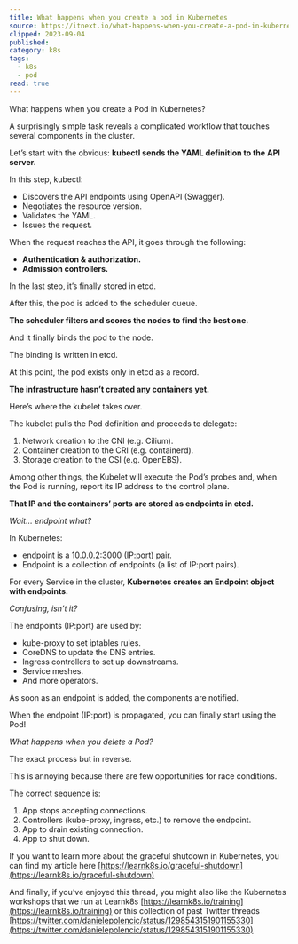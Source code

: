 ```yaml
---
title: What happens when you create a pod in Kubernetes
source: https://itnext.io/what-happens-when-you-create-a-pod-in-kubernetes-6b789b6db8a8
clipped: 2023-09-04
published: 
category: k8s
tags:
  - k8s
  - pod
read: true
---
```


What happens when you create a Pod in Kubernetes?

A surprisingly simple task reveals a complicated workflow that touches several components in the cluster.

Let’s start with the obvious: **kubectl sends the YAML definition to the API server.**

In this step, kubectl:

-   Discovers the API endpoints using OpenAPI (Swagger).
-   Negotiates the resource version.
-   Validates the YAML.
-   Issues the request.

When the request reaches the API, it goes through the following:

-   **Authentication & authorization.**
-   **Admission controllers.**

In the last step, it’s finally stored in etcd.

After this, the pod is added to the scheduler queue.

**The scheduler filters and scores the nodes to find the best one.**

And it finally binds the pod to the node.

The binding is written in etcd.

At this point, the pod exists only in etcd as a record.

**The infrastructure hasn’t created any containers yet.**

Here’s where the kubelet takes over.

The kubelet pulls the Pod definition and proceeds to delegate:

1.  Network creation to the CNI (e.g. Cilium).
2.  Container creation to the CRI (e.g. containerd).
3.  Storage creation to the CSI (e.g. OpenEBS).

Among other things, the Kubelet will execute the Pod’s probes and, when the Pod is running, report its IP address to the control plane.

**That IP and the containers’ ports are stored as endpoints in etcd.**

*Wait… endpoint what?*

In Kubernetes:

-   endpoint is a 10.0.0.2:3000 (IP:port) pair.
-   Endpoint is a collection of endpoints (a list of IP:port pairs).

For every Service in the cluster, **Kubernetes creates an Endpoint object with endpoints.**

*Confusing, isn’t it?*

The endpoints (IP:port) are used by:

-   kube-proxy to set iptables rules.
-   CoreDNS to update the DNS entries.
-   Ingress controllers to set up downstreams.
-   Service meshes.
-   And more operators.

As soon as an endpoint is added, the components are notified.

When the endpoint (IP:port) is propagated, you can finally start using the Pod!

*What happens when you delete a Pod?*

The exact process but in reverse.

This is annoying because there are few opportunities for race conditions.

The correct sequence is:

1.  App stops accepting connections.
2.  Controllers (kube-proxy, ingress, etc.) to remove the endpoint.
3.  App to drain existing connection.
4.  App to shut down.

If you want to learn more about the graceful shutdown in Kubernetes, you can find my article here [https://learnk8s.io/graceful-shutdown](https://learnk8s.io/graceful-shutdown)

And finally, if you’ve enjoyed this thread, you might also like the Kubernetes workshops that we run at Learnk8s [https://learnk8s.io/training](https://learnk8s.io/training) or this collection of past Twitter threads [https://twitter.com/danielepolencic/status/1298543151901155330](https://twitter.com/danielepolencic/status/1298543151901155330)